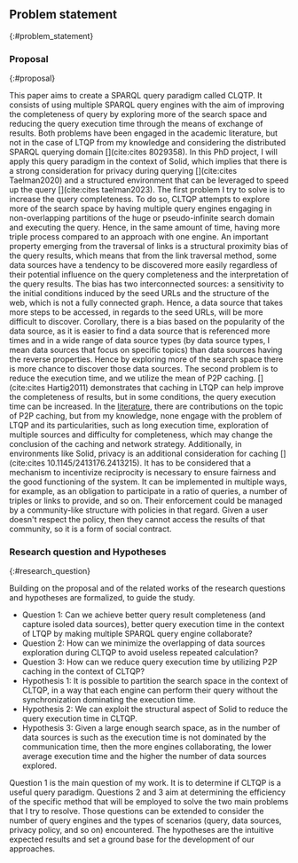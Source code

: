 ## Problem statement
{:#problem_statement}

### Proposal
{:#proposal}

This paper aims to create a SPARQL query paradigm called CLQTP.
It consists of using multiple SPARQL query engines with the aim of improving the completeness of query
by exploring more of the search space and reducing the query execution time through the means of exchange of results.
Both problems have been engaged in the academic literature, but not in the case of LTQP from my knowledge and considering the distributed SPARQL querying domain [](cite:cites 8029358).
In this PhD project, I will apply this query paradigm in the context of Solid, 
which implies that there is a strong consideration for privacy during querying [](cite:cites Taelman2020)
and a structured environment that can be leveraged to speed up the query [](cite:cites taelman2023).
The first problem I try to solve is to increase the query completeness.
To do so, CLTQP attempts to explore more of the search space by having multiple query engines engaging in  
non-overlapping partitions of the huge or pseudo-infinite search domain and executing the query.
Hence, in the same amount of time, having more triple process compared to an approach with one engine.
An important property emerging from the traversal of links is a structural proximity bias of the query results, which
means that from the link traversal method, some data sources have a tendency to be discovered more easily regardless of their potential
influence on the query completeness and the interpretation of the query results.
The bias has two interconnected sources: a sensitivity to the initial conditions induced by the seed URLs and the structure of the web,
which is not a fully connected graph.
Hence, a data source that takes more steps to be accessed, in regards to the seed URLs, will be more difficult to discover.
Corollary, there is a bias based on the popularity of the data source, as it is easier to find a data source that is
referenced more times and in a wide range of data source types (by data source types, I mean data sources that focus on specific topics)
than data sources having the reverse properties.
Hence by exploring more of the search space there is more chance to discover those data sources.
The second problem is to reduce the execution time, and we utilize the mean of P2P caching.
[](cite:cites Hartig2011) demonstrates that caching in LTQP can help improve the completeness of results,
but in some conditions, the query execution time can be increased.
In the [literature](#literature_review_P2P_caching), there are contributions on the topic of P2P caching,
but from my knowledge, none engage with the problem of LTQP and its particularities,
such as long execution time, exploration of multiple sources and difficulty for completeness,
which may change the conclusion of the caching and network strategy.
Additionally, in environments like Solid, privacy is an additional consideration for caching [](cite:cites 10.1145/2413176.2413215).
It has to be considered that a mechanism to incentivize reciprocity is necessary to ensure fairness and the good functioning of the system.
It can be implemented in multiple ways, for example, as an obligation to participate in a ratio of queries,
a number of triples or links to provide, and so on.
Their enforcement could be managed by a community-like structure with policies in that regard.
Given a user doesn't respect the policy, then they cannot access the results of that community,
so it is a form of social contract.


### Research question and Hypotheses
{:#research_question}

Building on the proposal and of the related works of the [](#litterature_review) 
research questions and hypotheses are formalized, to guide the study.
<ul>
<li><span class="question_hypothesis">Question 1</span>: Can we achieve better query result completeness (and capture isoled data sources), 
better query execution time in the context of LTQP by making multiple SPARQL query engine collaborate?</li>

<li><span class="question_hypothesis">Question 2</span>: How can we minimize the overlapping of data sources exploration during CLTQP to avoid useless repeated calculation?</li>

<li><span class="question_hypothesis">Question 3</span>: How can we reduce query execution time by utilizing P2P caching in the context of CLTQP?</li>

<li><span class="question_hypothesis">Hypothesis 1</span>: It is possible to partition the search space in the context of CLTQP,
in a way that each engine can perform their query without the synchronization dominating the execution time.</li>


<li><span class="question_hypothesis">Hypothesis 2</span>: We can exploit the structural aspect of Solid to reduce the query execution time in CLTQP.
</li>

<li><span class="question_hypothesis">Hypothesis 3</span>: Given a large enough search space, as in the number of data sources is such as the execution time is not dominated by the communication time, then 
the more engines collaborating, the lower average execution time and the higher the number of data sources explored.</li>
</ul>
Question 1 is the main question of my work. It is to determine if CLTQP is a useful query paradigm.
Questions 2 and 3 aim at determining the efficiency of the specific method that will be employed to solve
the two main problems that I try to resolve. Those questions can be extended to consider the number
of query engines and the types of scenarios (query, data sources, privacy policy, and so on) encountered.
The hypotheses are the intuitive expected results and set a ground base for the development of our approaches.
